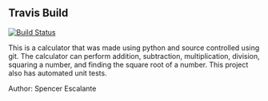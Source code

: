 ## Travis Build
[![Build Status](https://travis-ci.com/spencer517/python_calculator.svg?branch=stat_calculator)](https://travis-ci.com/spencer517/python_calculator)

This is a calculator that was made using python and source controlled using git.
The calculator can perform addition, subtraction, multiplication, division, squaring a number, and finding the square root of a number.
This project also has automated unit tests.

Author: Spencer Escalante